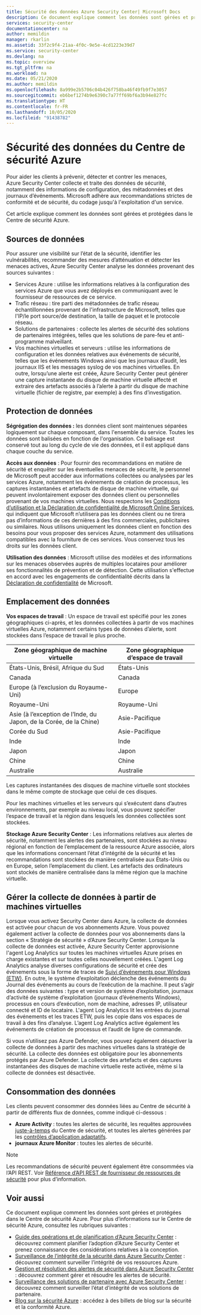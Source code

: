```yaml
---
title: Sécurité des données Azure Security Center| Microsoft Docs
description: Ce document explique comment les données sont gérées et protégées dans le Centre de sécurité Azure.
services: security-center
documentationcenter: na
author: memildin
manager: rkarlin
ms.assetid: 33f2c9f4-21aa-4f0c-9e5e-4cd1223e39d7
ms.service: security-center
ms.devlang: na
ms.topic: overview
ms.tgt_pltfrm: na
ms.workload: na
ms.date: 05/21/2020
ms.author: memildin
ms.openlocfilehash: 8a999e2b5706c04b426f758ba46f49fb9f7e3057
ms.sourcegitcommit: eb6bef1274b9e6390c7a77ff69bf6a3b94e827fc
ms.translationtype: HT
ms.contentlocale: fr-FR
ms.lasthandoff: 10/05/2020
ms.locfileid: "91438782"
---
```

# <a name="azure-security-center-data-security"></a>Sécurité des données du Centre de sécurité Azure
Pour aider les clients à prévenir, détecter et contrer les menaces, Azure Security Center collecte et traite des données de sécurité, notamment des informations de configuration, des métadonnées et des journaux d’événements. Microsoft adhère aux recommandations strictes de conformité et de sécurité, du codage jusqu'à l'exploitation d'un service.

Cet article explique comment les données sont gérées et protégées dans le Centre de sécurité Azure.

## <a name="data-sources"></a>Sources de données
Pour assurer une visibilité sur l’état de la sécurité, identifier les vulnérabilités, recommander des mesures d’atténuation et détecter les menaces actives, Azure Security Center analyse les données provenant des sources suivantes :

- Services Azure : utilise les informations relatives à la configuration des services Azure que vous avez déployés en communiquant avec le fournisseur de ressources de ce service.
- Trafic réseau : tire parti des métadonnées de trafic réseau échantillonnées provenant de l'infrastructure de Microsoft, telles que l'IP/le port source/de destination, la taille de paquet et le protocole réseau.
- Solutions de partenaires : collecte les alertes de sécurité des solutions de partenaires intégrées, telles que les solutions de pare-feu et anti-programme malveillant.
- Vos machines virtuelles et serveurs : utilise les informations de configuration et les données relatives aux événements de sécurité, telles que les événements Windows ainsi que les journaux d’audit, les journaux IIS et les messages syslog de vos machines virtuelles. En outre, lorsqu’une alerte est créée, Azure Security Center peut générer une capture instantanée du disque de machine virtuelle affecté et extraire des artefacts associés à l’alerte à partir du disque de machine virtuelle (fichier de registre, par exemple) à des fins d’investigation.


## <a name="data-protection"></a>Protection de données
**Ségrégation des données :** les données client sont maintenues séparées logiquement sur chaque composant, dans l'ensemble du service. Toutes les données sont balisées en fonction de l'organisation. Ce balisage est conservé tout au long du cycle de vie des données, et il est appliqué dans chaque couche du service.

**Accès aux données** : Pour fournir des recommandations en matière de sécurité et enquêter sur les éventuelles menaces de sécurité, le personnel de Microsoft peut accéder aux informations collectées ou analysées par les services Azure, notamment les événements de création de processus, les captures instantanées et artefacts de disque de machine virtuelle, qui peuvent involontairement exposer des données client ou personnelles provenant de vos machines virtuelles. Nous respectons les [Conditions d’utilisation et la Déclaration de confidentialité de Microsoft Online Services](https://www.microsoftvolumelicensing.com/DocumentSearch.aspx?Mode=3&DocumentTypeId=31), qui indiquent que Microsoft n’utilisera pas les données client ou ne tirera pas d’informations de ces dernières à des fins commerciales, publicitaires ou similaires. Nous utilisons uniquement les données client en fonction des besoins pour vous proposer des services Azure, notamment des utilisations compatibles avec la fourniture de ces services. Vous conservez tous les droits sur les données client.

**Utilisation des données** : Microsoft utilise des modèles et des informations sur les menaces observées auprès de multiples locataires pour améliorer ses fonctionnalités de prévention et de détection. Cette utilisation s'effectue en accord avec les engagements de confidentialité décrits dans la [Déclaration de confidentialité](https://www.microsoft.com/privacystatement/OnlineServices/Default.aspx) de Microsoft.

## <a name="data-location"></a>Emplacement des données

**Vos espaces de travail** : Un espace de travail est spécifié pour les zones géographiques ci-après, et les données collectées à partir de vos machines virtuelles Azure, notamment certains types de données d’alerte, sont stockées dans l’espace de travail le plus proche.

| Zone géographique de machine virtuelle                              | Zone géographique d’espace de travail |
|-------------------------------------|---------------|
| États-Unis, Brésil, Afrique du Sud | États-Unis |
| Canada                              | Canada        |
| Europe (à l’exclusion du Royaume-Uni)   | Europe        |
| Royaume-Uni                      | Royaume-Uni |
| Asie (à l’exception de l’Inde, du Japon, de la Corée, de la Chine)   | Asie-Pacifique  |
| Corée du Sud                              | Asie-Pacifique  |
| Inde                               | Inde         |
| Japon                               | Japon         |
| Chine                               | Chine         |
| Australie                           | Australie     |


Les captures instantanées des disques de machine virtuelle sont stockées dans le même compte de stockage que celui de ces disques.

Pour les machines virtuelles et les serveurs qui s’exécutent dans d’autres environnements, par exemple au niveau local, vous pouvez spécifier l’espace de travail et la région dans lesquels les données collectées sont stockées.

**Stockage Azure Security Center** : Les informations relatives aux alertes de sécurité, notamment les alertes des partenaires, sont stockées au niveau régional en fonction de l’emplacement de la ressource Azure associée, alors que les informations concernant l’état d’intégrité de la sécurité et les recommandations sont stockées de manière centralisée aux États-Unis ou en Europe, selon l’emplacement du client. Les artefacts des ordinateurs sont stockés de manière centralisée dans la même région que la machine virtuelle.

## <a name="manage-data-collection-from-virtual-machines"></a>Gérer la collecte de données à partir de machines virtuelles

Lorsque vous activez Security Center dans Azure, la collecte de données est activée pour chacun de vos abonnements Azure. Vous pouvez également activer la collecte de données pour vos abonnements dans la section « Stratégie de sécurité » d’Azure Security Center. Lorsque la collecte de données est activée, Azure Security Center approvisionne l'agent Log Analytics sur toutes les machines virtuelles Azure prises en charge existantes et sur toutes celles nouvellement créées.
L'agent Log Analytics analyse diverses configurations de sécurité et crée des événements sous la forme de traces de [Suivi d’événements pour Windows (ETW)](https://msdn.microsoft.com/library/windows/desktop/bb968803.aspx). En outre, le système d’exploitation déclenche des événements du Journal des événements au cours de l’exécution de la machine. Il peut s’agir des données suivantes : type et version de système d’exploitation, journaux d’activité de système d’exploitation (journaux d’événements Windows), processus en cours d’exécution, nom de machine, adresses IP, utilisateur connecté et ID de locataire. L'agent Log Analytics lit les entrées du journal des événements et les traces ETW, puis les copie dans vos espaces de travail à des fins d’analyse. L’agent Log Analytics active également les événements de création de processus et l’audit de ligne de commande.

Si vous n’utilisez pas Azure Defender, vous pouvez également désactiver la collecte de données à partir des machines virtuelles dans la stratégie de sécurité. La collecte des données est obligatoire pour les abonnements protégés par Azure Defender. La collecte des artefacts et des captures instantanées des disques de machine virtuelle reste activée, même si la collecte de données est désactivée.

## <a name="data-consumption"></a>Consommation des données

Les clients peuvent consommer des données liées au Centre de sécurité à partir de différents flux de données, comme indiqué ci-dessous :

* **Azure Activity** : toutes les alertes de sécurité, les requêtes approuvées [juste-à-temps](security-center-just-in-time.md) du Centre de sécurité, et toutes les alertes générées par les [contrôles d’application adaptatifs](security-center-adaptive-application.md).
* **journaux Azure Monitor** : toutes les alertes de sécurité.


> [!NOTE]
> Les recommandations de sécurité peuvent également être consommées via l’API REST. Voir [Référence d’API REST de fournisseur de ressources de sécurité](https://msdn.microsoft.com/library/mt704034(Azure.100).aspx) pour plus d’information.

## <a name="see-also"></a>Voir aussi
Ce document explique comment les données sont gérées et protégées dans le Centre de sécurité Azure. Pour plus d’informations sur le Centre de sécurité Azure, consultez les rubriques suivantes :

* [Guide des opérations et de planification d’Azure Security Center](security-center-planning-and-operations-guide.md) : découvrez comment planifier l’adoption d’Azure Security Center et prenez connaissance des considérations relatives à la conception.
* [Surveillance de l’intégrité de la sécurité dans Azure Security Center](security-center-monitoring.md) : découvrez comment surveiller l’intégrité de vos ressources Azure.
* [Gestion et résolution des alertes de sécurité dans Azure Security Center](security-center-managing-and-responding-alerts.md) : découvrez comment gérer et résoudre les alertes de sécurité.
* [Surveillance des solutions de partenaire avec Azure Security Center](security-center-partner-solutions.md) : découvrez comment surveiller l’état d’intégrité de vos solutions de partenaire.
* [Blog sur la sécurité Azure](https://docs.microsoft.com/archive/blogs/azuresecurity/) : accédez à des billets de blog sur la sécurité et la conformité Azure.
